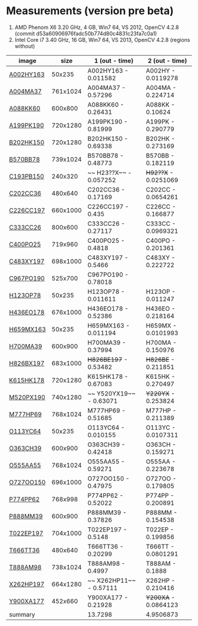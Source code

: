 Measurements (version pre beta)
=================
1. AMD Phenom X6 3.20 GHz, 4 GB, Win7 64, VS 2012, OpenCV 4.2.8 (commit d53a60906976fadc50b774d80c4831c23fa7c0a1)
2. Intel Core i7 3.40 GHz, 16 GB, Win7 64, VS 2013, OpenCV 4.2.8 (regions without)

image    |size     | 1 (out - time)         | 2 (out - time)       |
-------------------------------------|---------|------------------------|----------------------|
 [A002HY163](test_data/A002HY163.png)|   50x235|    A002HY163 - 0.011582|A002HY     - 0.0119278|
   [A004MA37](test_data/A004MA37.jpg)| 761x1024|     A004MA37 -  0.57296|A004MA     - 0.224714 |
   [A088KK60](test_data/A088KK60.jpg)|  600x800|     A088KK60 -  0.26431|A088KK     - 0.10624  |
 [A199PK190](test_data/A199PK190.jpg)| 720x1280|    A199PK190 -  0.81999|A199PK     - 0.290779 |
 [B202HK150](test_data/B202HK150.jpg)| 720x1280|    B202HK150 -  0.69338|B202HK     - 0.273169 |
   [B570BB78](test_data/B570BB78.jpg)| 739x1024|     B570BB78 -  0.48773|B570BB     - 0.182119 |
 [C193PB150](test_data/C193PB150.png)|  240x320|~~   H23??X~~ - 0.057252|~~H92??X~~ - 0.0251069|
   [C202CC36](test_data/C202CC36.jpg)|  480x640|     C202CC36 -  0.17169|C202CC     - 0.0654261|
 [C226CC197](test_data/C226CC197.jpg)| 660x1000|    C226CC197 -    0.435|C226CC     - 0.166877 |
   [C333CC26](test_data/C333CC26.jpg)|  800x600|     C333CC26 -  0.27117|C333CC     - 0.0969321|
   [C400PO25](test_data/C400PO25.jpg)|  719x960|     C400PO25 -   0.4818|C400PO     - 0.201361 |
 [C483XY197](test_data/C483XY197.jpg)| 698x1000|    C483XY197 -   0.5466|C483XY     - 0.222722 |
 [C967PO190](test_data/C967PO190.jpg)|  525x700|    C967PO190 -  0.78018|
   [H123OP78](test_data/H123OP78.png)|   50x235|     H123OP78 - 0.011611|H123OP     - 0.011247 |
 [H436EO178](test_data/H436EO178.jpg)| 676x1000|    H436EO178 -  0.52386|H436EO     - 0.218164 |
 [H659MX163](test_data/H659MX163.png)|   50x235|    H659MX163 - 0.011194|H659MX     - 0.0101993|
   [H700MA39](test_data/H700MA39.jpg)|  600x900|     H700MA39 -  0.37994|H700MA     - 0.150976 |
 [H826BX197](test_data/H826BX197.jpg)| 683x1000|~~H826BE197~~ -  0.53482|~~H826BE~~ - 0.211851 |
 [K615HK178](test_data/K615HK178.jpg)| 720x1280|    K615HK178 -  0.67083|K615HK     - 0.270497 | 
 [M520PX190](test_data/M520PX190.jpg)| 740x1280|~~ Y520YX19~~ -  0.63071|~~Y220YX~~ - 0.253824 |
   [M777HP69](test_data/M777HP69.jpg)| 768x1024|     M777HP69 -  0.51685|M777HP     - 0.211389 |
   [O113YC64](test_data/O113YC64.png)|   50x235|     O113YC64 - 0.010155|O113YC     - 0.0107311|
   [O363CH39](test_data/O363CH39.jpg)|  600x900|     O363CH39 -  0.42418|O363CH     - 0.159271 |
   [O555AA55](test_data/O555AA55.jpg)| 768x1024|     O555AA55 -  0.59271|O555AA     - 0.223678 |
 [O727OO150](test_data/O727OO150.jpg)| 696x1000|    O727OO150 -  0.47975|O727OO     - 0.179805 |
   [P774PP62](test_data/P774PP62.jpg)|  768x998|     P774PP62 -  0.52022|P774PP     - 0.200891 |
   [P888MM39](test_data/P888MM39.jpg)|  600x900|     P888MM39 -  0.37826|P888MM     - 0.154538 |
 [T022EP197](test_data/T022EP197.jpg)| 704x1000|    T022EP197 -   0.5148|T022EP     - 0.199856 |
   [T666TT36](test_data/T666TT36.jpg)|  480x640|     T666TT36 -  0.20299|T666TT     - 0.0801291|
   [T888AM98](test_data/T888AM98.jpg)| 738x1024|     T888AM98 -   0.4997|T888AM     - 0.1888   |
 [X262HP197](test_data/X262HP197.jpg)| 664x1280|~~ X262HP11~~ -  0.57111|X262HP     - 0.210416 |
 [Y900XA177](test_data/Y900XA177.jpg)|  452x660|    Y900XA177 -  0.21928|~~Y200XA~~ - 0.0864123|
 summary                             |         |                 13.7298|             4.9506873|